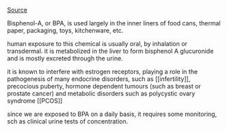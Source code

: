 [Source](https://pubmed.ncbi.nlm.nih.gov/25813067/)

Bisphenol-A, or BPA, is used largely in the inner liners of food cans, thermal paper, packaging, toys, kitchenware, etc.

human exposure to this chemical is usually oral, by inhalation or transdermal. it is metabolized in the liver to form bisphenol A glucuronide and is mostly excreted through the urine.

it is known to interfere with estrogen receptors, playing a role in the pathogenesis of many endocrine disorders, such as [[infertility]], precocious puberty, hormone dependent tumours (such as breast or prostate cancer) and metabolic disorders such as polycystic ovary syndrome [[PCOS]]


since we are exposed to BPA on a daily basis, it requires some monitoring, sch as clinical urine tests of concentration. 